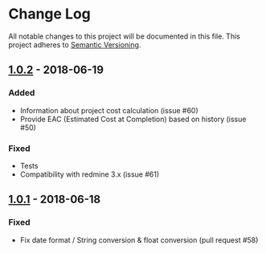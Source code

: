 # Change Log
All notable changes to this project will be documented in this file. This project adheres to [Semantic Versioning](http://semver.org/).

## [1.0.2](https://github.com/imaginary-cloud/redmine_evm/tree/v1.0.2) - 2018-06-19

### Added

- Information about project cost calculation (issue #60)
- Provide EAC (Estimated Cost at Completion) based on history (issue #50)

### Fixed

- Tests
- Compatibility with redmine 3.x (issue #61)

## [1.0.1](https://github.com/imaginary-cloud/redmine_evm/tree/v1.0.1) - 2018-06-18

### Fixed

- Fix date format / String conversion & float conversion (pull request #58)
